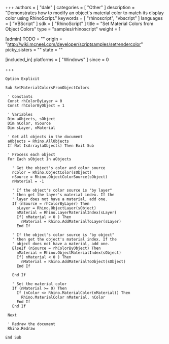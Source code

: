 +++
authors = [ "dale" ]
categories = [ "Other" ]
description = "Demonstrates how to modify an object's material color to match its display color using RhinoScript."
keywords = [ "rhinoscript", "vbscript" ]
languages = [ "VBScript" ]
sdk = [ "RhinoScript" ]
title = "Set Material Colors from Object Colors"
type = "samples/rhinoscript"
weight = 1

[admin]
TODO = ""
origin = "http://wiki.mcneel.com/developer/scriptsamples/setrendercolor"
picky_sisters = ""
state = ""

[included_in]
platforms = [ "Windows" ]
since = 0

+++

```vbnet
Option Explicit

Sub SetMaterialColorsFromObjectColors

 ' Constants
 Const rhColorByLayer = 0
 Const rhColorByObject = 1

 ' Variables
 Dim aObjects, sObject
 Dim nColor, nSource
 Dim sLayer, nMaterial

 ' Get all objects in the document
 aObjects = Rhino.AllObjects
 If Not IsArray(aObjects) Then Exit Sub

 ' Process each object    
 For Each sObject In aObjects

   ' Get the object's color and color source
   nColor = Rhino.ObjectColor(sObject)
   nSource = Rhino.ObjectColorSource(sObject)
   nMaterial = -1

   ' If the object's color source is "by layer"
   ' then get the layer's material index. If the
   ' layer does not have a material, add one.    
   If (nSource = rhColorByLayer) Then
     sLayer = Rhino.ObjectLayer(sObject)
     nMaterial = Rhino.LayerMaterialIndex(sLayer)
     If( nMaterial < 0 ) Then
       nMaterial = Rhino.AddMaterialToLayer(sLayer)
     End If

   ' If the object's color source is "by object"
   ' then get the object's material index. If the
   ' object does not have a material, add one.    
   ElseIf (nSource = rhColorByObject) Then
     nMaterial = Rhino.ObjectMaterialIndex(sObject)
     If( nMaterial < 0 ) Then
       nMaterial = Rhino.AddMaterialToObject(sObject)
     End If

   End If

   ' Set the material color
   If (nMaterial >= 0) Then
     If (nColor <> Rhino.MaterialColor(nMaterial)) Then
       Rhino.MaterialColor nMaterial, nColor
     End If
   End If

 Next

 ' Redraw the document
 Rhino.Redraw

End Sub
```
